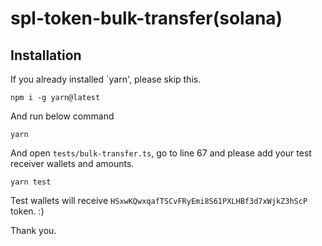 # spl-token-bulk-transfer(solana)

## Installation

If you already installed `yarn', please skip this.

`npm i -g yarn@latest`

And run below command

`yarn`

And open `tests/bulk-transfer.ts`, go to line 67 and please add your test receiver wallets and amounts.

`yarn test`

Test wallets will receive `HSxwKQwxqafTSCvFRyEmi8S61PXLHBf3d7xWjkZ3hScP` token. :)

Thank you.
